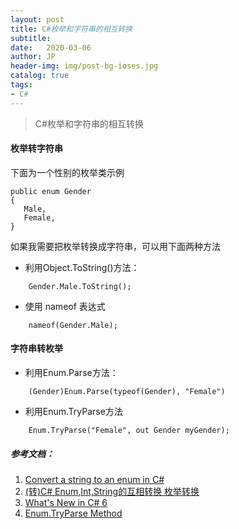 ```yaml
---
layout: post
title: C#枚举和字符串的相互转换
subtitle:   
date:   2020-03-06
author: JP
header-img: img/post-bg-ioses.jpg
catalog: true
tags:
- C#
---
```


> C#枚举和字符串的相互转换

#### 枚举转字符串

下面为一个性别的枚举类示例

```
public enum Gender
{
   Male,
   Female,
}
```
如果我需要把枚举转换成字符串，可以用下面两种方法<br>
- 利用Object.ToString()方法：
```
    Gender.Male.ToString();
```
- 使用 nameof 表达式
```
    nameof(Gender.Male);
```
 
#### 字符串转枚举

- 利用Enum.Parse方法：<br>

```
    (Gender)Enum.Parse(typeof(Gender), "Female")
```
- 利用Enum.TryParse方法

```
    Enum.TryParse("Female", out Gender myGender);
```

##### 参考文档：<br/>

1. [Convert a string to an enum in C#
](https://stackoverflow.com/questions/16100/convert-a-string-to-an-enum-in-c-sharp)
2. [(转)C# Enum,Int,String的互相转换 枚举转换](https://www.cnblogs.com/pato/archive/2011/08/15/2139705.html)
3. [What's New in C# 6](https://docs.microsoft.com/en-us/dotnet/csharp/whats-new/csharp-6)
4. [Enum.TryParse Method](https://docs.microsoft.com/en-us/dotnet/api/system.enum.tryparse?redirectedfrom=MSDN&view=netframework-4.8#System_Enum_TryParse__1_System_String___0__)